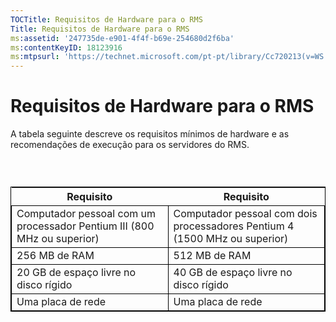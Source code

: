 ```yaml
---
TOCTitle: Requisitos de Hardware para o RMS
Title: Requisitos de Hardware para o RMS
ms:assetid: '247735de-e901-4f4f-b69e-254680d2f6ba'
ms:contentKeyID: 18123916
ms:mtpsurl: 'https://technet.microsoft.com/pt-pt/library/Cc720213(v=WS.10)'
---
```


Requisitos de Hardware para o RMS
=================================

A tabela seguinte descreve os requisitos mínimos de hardware e as recomendações de execução para os servidores do RMS.

###  

 
<table style="border:1px solid black;">
<colgroup>
<col width="50%" />
<col width="50%" />
</colgroup>
<thead>
<tr class="header">
<th>Requisito</th>
<th>Requisito</th>
</tr>
</thead>
<tbody>
<tr class="odd">
<td style="border:1px solid black;">Computador pessoal com um processador Pentium III (800 MHz ou superior)</td>
<td style="border:1px solid black;">Computador pessoal com dois processadores Pentium 4 (1500 MHz ou superior)</td>
</tr>
<tr class="even">
<td style="border:1px solid black;">256 MB de RAM</td>
<td style="border:1px solid black;">512 MB de RAM</td>
</tr>
<tr class="odd">
<td style="border:1px solid black;">20 GB de espaço livre no disco rígido</td>
<td style="border:1px solid black;">40 GB de espaço livre no disco rígido</td>
</tr>
<tr class="even">
<td style="border:1px solid black;">Uma placa de rede</td>
<td style="border:1px solid black;">Uma placa de rede</td>
</tr>
</tbody>
</table>
